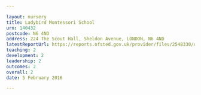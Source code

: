 ```yaml
---

layout: nursery
title: Ladybird Montessori School
urn: 140432
postcode: N6 4ND
address: 224 The Scout Hall, Sheldon Avenue, LONDON, N6 4ND
latestReportUrl: https://reports.ofsted.gov.uk/provider/files/2548330/urn/140432.pdf
teaching: 2
development: 2
leadership: 2
outcomes: 2
overall: 2
date: 5 February 2016

---
```

